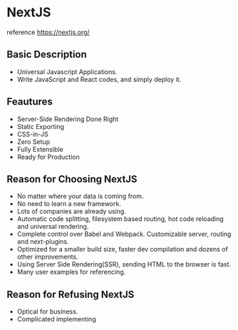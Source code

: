 # NextJS

reference
https://nextjs.org/

## Basic Description
- Universal Javascript Applications.
- Write JavaScript and React codes, and simply deploy it.

## Feautures
- Server-Side Rendering Done Right
- Static Exporting
- CSS-in-JS
- Zero Setup
- Fully Extensible
- Ready for Production

## Reason for Choosing NextJS
- No matter where your data is coming from.
- No need to learn a new framework.
- Lots of companies are already using.
- Automatic code splitting, filesystem based routing, hot code reloading and universal rendering.
- Complete control over Babel and Webpack. Customizable server, routing and next-plugins.
- Optimized for a smaller build size, faster dev compilation and dozens of other improvements.
- Using Server Side Rendering(SSR), sending HTML to the browser is fast.
- Many user examples for referencing.

## Reason for Refusing NextJS
- Optical for business.
- Complicated implementing
